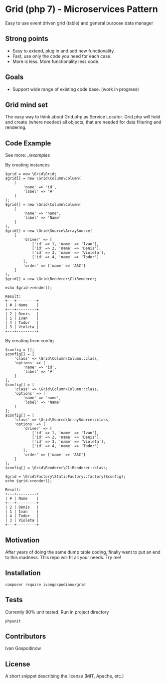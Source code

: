 # Grid (php 7) - Microservices Pattern
Easy to use event driven grid (table) and general purpose data manager

## Strong points
- Easy to extend, plug in and add new functionality.
- Fast, use only the code you need for each case.
- More is less. More functionality less code.

## Goals
- Support wide range of existing code base. (work in progress)

## Grid mind set
The easy way to think about Grid.php as Service Locator.
Grid.php will hold and create (where needed) all objects,
that are needed for data filtering and rendering.

## Code Example

See more: *./examples*

By creating instances
```
$grid = new \Grid\Grid;
$grid[] = new \Grid\Column\Column(
    [
        'name' => 'id',
        'label' => '#'
    ]
);
$grid[] = new \Grid\Column\Column(
    [
        'name' => 'name',
        'label' => 'Name'
    ]
);
$grid[] = new \Grid\Source\ArraySource(
    [
        'driver' => [
            ['id' => 1, 'name' => 'Ivan'],
            ['id' => 2, 'name' => 'Denis'],
            ['id' => 3, 'name' => 'Violeta'],
            ['id' => 4, 'name' => 'Todor']
        ],
        'order' => ['name' => 'ASC']
    ]
);
$grid[] = new \Grid\Renderer\CliRenderer;

echo $grid->render();

Result:
+---+---------+
| # | Name    |
+---+---------+
| 2 | Denis   |
| 1 | Ivan    |
| 4 | Todor   |
| 3 | Violeta |
+---+---------+
```

By creating from config
```
$config = [];
$config[] = [
    'class' => \Grid\Column\Column::class,
    'options' => [
        'name' => 'id',
        'label' => '#'
    ]
];
$config[] = [
    'class' => \Grid\Column\Column::class,
    'options' => [
        'name' => 'name',
        'label' => 'Name'
    ]
];
$config[] = [
    'class' => \Grid\Source\ArraySource::class,
    'options' => [
        'driver' => [
            ['id' => 1, 'name' => 'Ivan'],
            ['id' => 2, 'name' => 'Denis'],
            ['id' => 3, 'name' => 'Violeta'],
            ['id' => 4, 'name' => 'Todor']
        ],
        'order' => ['name' => 'ASC']
    ]
];
$config[] = \Grid\Renderer\CliRenderer::class;

$grid = \Grid\Factory\StaticFactory::factory($config);
echo $grid->render();

Result:
+---+---------+
| # | Name    |
+---+---------+
| 2 | Denis   |
| 1 | Ivan    |
| 4 | Todor   |
| 3 | Violeta |
+---+---------+
```

## Motivation

After years of doing the same dump table coding, finally went to put an end to this madness. This repo will fit all your needs. Try me!

## Installation

```
composer require ivangospodinow/grid
```

## Tests

Currently 90% unit tested.
Run in project directory
```
phpunit
```

## Contributors

Ivan Gospodinow

## License

A short snippet describing the license (MIT, Apache, etc.)
